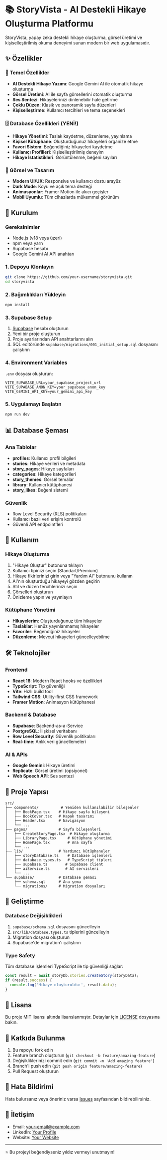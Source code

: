 # 📚 StoryVista - AI Destekli Hikaye Oluşturma Platformu

StoryVista, yapay zeka destekli hikaye oluşturma, görsel üretimi ve kişiselleştirilmiş okuma deneyimi sunan modern bir web uygulamasıdır.

## ✨ Özellikler

### 🎯 Temel Özellikler
- **AI Destekli Hikaye Yazımı**: Google Gemini AI ile otomatik hikaye oluşturma
- **Görsel Üretimi**: AI ile sayfa görsellerini otomatik oluşturma
- **Ses Sentezi**: Hikayelerinizi dinlenebilir hale getirme
- **Çoklu Düzen**: Klasik ve panoramik sayfa düzenleri
- **Kişiselleştirme**: Kullanıcı tercihleri ve tema seçenekleri

### 🗄️ Database Özellikleri (YENİ!)
- **Hikaye Yönetimi**: Taslak kaydetme, düzenleme, yayınlama
- **Kişisel Kütüphane**: Oluşturduğunuz hikayeleri organize etme
- **Favori Sistem**: Beğendiğiniz hikayeleri kaydetme
- **Kullanıcı Profilleri**: Kişiselleştirilmiş deneyim
- **Hikaye İstatistikleri**: Görüntülenme, beğeni sayıları

### 🎨 Görsel ve Tasarım
- **Modern UI/UX**: Responsive ve kullanıcı dostu arayüz
- **Dark Mode**: Koyu ve açık tema desteği
- **Animasyonlar**: Framer Motion ile akıcı geçişler
- **Mobil Uyumlu**: Tüm cihazlarda mükemmel görünüm

## 🚀 Kurulum

### Gereksinimler
- Node.js (v18 veya üzeri)
- npm veya yarn
- Supabase hesabı
- Google Gemini AI API anahtarı

### 1. Depoyu Klonlayın
```bash
git clone https://github.com/your-username/storyvista.git
cd storyvista
```

### 2. Bağımlılıkları Yükleyin
```bash
npm install
```

### 3. Supabase Setup
1. [Supabase](https://supabase.com) hesabı oluşturun
2. Yeni bir proje oluşturun
3. Proje ayarlarından API anahtarlarını alın
4. SQL editöründe `supabase/migrations/001_initial_setup.sql` dosyasını çalıştırın

### 4. Environment Variables
`.env` dosyası oluşturun:
```env
VITE_SUPABASE_URL=your_supabase_project_url
VITE_SUPABASE_ANON_KEY=your_supabase_anon_key
VITE_GEMINI_API_KEY=your_gemini_api_key
```

### 5. Uygulamayı Başlatın
```bash
npm run dev
```

## 📊 Database Şeması

### Ana Tablolar
- **profiles**: Kullanıcı profil bilgileri
- **stories**: Hikaye verileri ve metadata
- **story_pages**: Hikaye sayfaları
- **categories**: Hikaye kategorileri
- **story_themes**: Görsel temalar
- **library**: Kullanıcı kütüphanesi
- **story_likes**: Beğeni sistemi

### Güvenlik
- Row Level Security (RLS) politikaları
- Kullanıcı bazlı veri erişim kontrolü
- Güvenli API endpoint'leri

## 🎯 Kullanım

### Hikaye Oluşturma
1. "Hikaye Oluştur" butonuna tıklayın
2. Kullanıcı tipinizi seçin (Standart/Premium)
3. Hikaye fikirlerinizi girin veya "Yardım Al" butonunu kullanın
4. AI'nın oluşturduğu hikayeyi gözden geçirin
5. Stil ve düzen tercihlerinizi seçin
6. Görselleri oluşturun
7. Önizleme yapın ve yayınlayın

### Kütüphane Yönetimi
- **Hikayelerim**: Oluşturduğunuz tüm hikayeler
- **Taslaklar**: Henüz yayınlanmamış hikayeler
- **Favoriler**: Beğendiğiniz hikayeler
- **Düzenleme**: Mevcut hikayeleri güncelleyebilme

## 🛠️ Teknolojiler

### Frontend
- **React 18**: Modern React hooks ve özellikleri
- **TypeScript**: Tip güvenliği
- **Vite**: Hızlı build tool
- **Tailwind CSS**: Utility-first CSS framework
- **Framer Motion**: Animasyon kütüphanesi

### Backend & Database
- **Supabase**: Backend-as-a-Service
- **PostgreSQL**: İlişkisel veritabanı
- **Row Level Security**: Güvenlik politikaları
- **Real-time**: Anlık veri güncellemeleri

### AI & APIs
- **Google Gemini**: Hikaye üretimi
- **Replicate**: Görsel üretimi (opsiyonel)
- **Web Speech API**: Ses sentezi

## 📁 Proje Yapısı

```
src/
├── components/          # Yeniden kullanılabilir bileşenler
│   ├── BookPage.tsx    # Hikaye sayfa bileşeni
│   ├── BookCover.tsx   # Kapak tasarımı
│   ├── Header.tsx      # Navigasyon
│   └── ...
├── pages/              # Sayfa bileşenleri
│   ├── CreateStoryPage.tsx  # Hikaye oluşturma
│   ├── LibraryPage.tsx     # Kütüphane yönetimi
│   ├── HomePage.tsx        # Ana sayfa
│   └── ...
├── lib/                # Yardımcı kütüphaneler
│   ├── storyDatabase.ts    # Database işlemleri
│   ├── database.types.ts   # TypeScript tipleri
│   ├── supabase.ts        # Supabase client
│   ├── aiService.ts       # AI servisleri
│   └── ...
└── supabase/           # Database şeması
    ├── schema.sql      # Ana şema
    └── migrations/     # Migration dosyaları
```

## 🔧 Geliştirme

### Database Değişiklikleri
1. `supabase/schema.sql` dosyasını güncelleyin
2. `src/lib/database.types.ts` tiplerini güncelleyin
3. Migration dosyası oluşturun
4. Supabase'de migration'ı çalıştırın

### Type Safety
Tüm database işlemleri TypeScript ile tip güvenliği sağlar:
```typescript
const result = await storyDb.stories.createStory(storyData);
if (result.success) {
  console.log('Hikaye oluşturuldu:', result.data);
}
```

## 📝 Lisans

Bu proje MIT lisansı altında lisanslanmıştır. Detaylar için [LICENSE](LICENSE) dosyasına bakın.

## 🤝 Katkıda Bulunma

1. Bu repoyu fork edin
2. Feature branch oluşturun (`git checkout -b feature/amazing-feature`)
3. Değişikliklerinizi commit edin (`git commit -m 'Add amazing feature'`)
4. Branch'i push edin (`git push origin feature/amazing-feature`)
5. Pull Request oluşturun

## 🐛 Hata Bildirimi

Hata bulursanız veya öneriniz varsa [Issues](https://github.com/your-username/storyvista/issues) sayfasından bildirebilirsiniz.

## 📧 İletişim

- Email: your-email@example.com
- LinkedIn: [Your Profile](https://linkedin.com/in/yourprofile)
- Website: [Your Website](https://your-website.com)

---

⭐ Bu projeyi beğendiyseniz yıldız vermeyi unutmayın! 